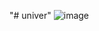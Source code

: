 "# univer" 
![image](https://user-images.githubusercontent.com/61602995/143923692-14bbd74e-bb77-41a2-9823-4eb234fe8d09.png)
